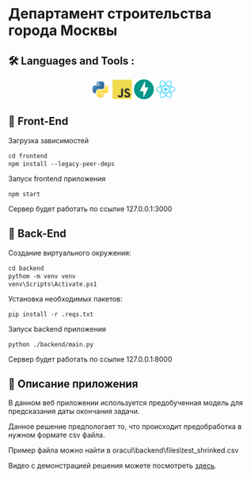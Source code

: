 # Департамент строительства города Москвы

## :hammer_and_wrench: Languages and Tools :

<div align="center">
  <img src="https://raw.githubusercontent.com/devicons/devicon/1119b9f84c0290e0f0b38982099a2bd027a48bf1/icons/python/python-original.svg" height="40" width="40">
  <img src="https://raw.githubusercontent.com/devicons/devicon/1119b9f84c0290e0f0b38982099a2bd027a48bf1/icons/javascript/javascript-original.svg" height="40" width="40">
  <img src="https://raw.githubusercontent.com/devicons/devicon/1119b9f84c0290e0f0b38982099a2bd027a48bf1/icons/fastapi/fastapi-original.svg" height="40" width="40">
  <img src="https://raw.githubusercontent.com/devicons/devicon/1119b9f84c0290e0f0b38982099a2bd027a48bf1/icons/react/react-original.svg" height="40" width="40">
</div>

## :crystal_ball: Front-End
Загрузка зависимостей
```
cd frontend
npm install --legacy-peer-deps
```
Запуск frontend приложения
```
npm start
```
Сервер будет работать по ссылке 127.0.0.1:3000
## :hammer: Back-End
Создание виртуального окружения:
```
cd backend
pythom -m venv venv
venv\Scripts\Activate.ps1
```
Установка необходимых пакетов:
```
pip install -r .reqs.txt
```
Запуск backend приложения
```
python ./backend/main.py
```
Сервер будет работать по ссылке 127.0.0.1:8000
## :moyai: Описание приложения

В данном веб приложении используется предобученная модель для предсказания даты окончания задачи.

Данное решение предпологает то, что происходит предобработка в нужном формате csv файла.

Пример файла можно найти в oracul\backend\files\test_shrinked.csv

Видео с демонстрацией решения можете посмотреть [здесь](link).
